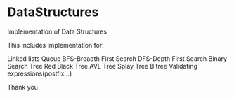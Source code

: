 # DataStructures
Implementation of Data Structures 


This includes implementation for:

Linked lists
Queue
BFS-Breadth First Search
DFS-Depth First Search
Binary Search Tree
Red Black Tree
AVL Tree
Splay Tree
B tree
Validating expressions(postfix...)








Thank you
